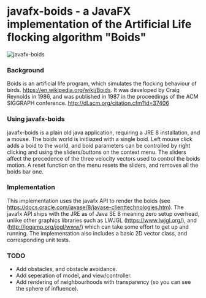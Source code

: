 # javafx-boids - a JavaFX implementation of the Artificial Life flocking algorithm "Boids"

![javafx-boids](https://github.com/tofti/javafx-boids/blob/master/examples/ExampleAnimated.gif "javafx-boids")


### Background
Boids is an artificial life program, which simulates the flocking behaviour of birds. https://en.wikipedia.org/wiki/Boids. It was developed by Craig Reynolds in 1986, and was published in 1987 in the proceedings of the ACM SIGGRAPH conference. http://dl.acm.org/citation.cfm?id=37406

### Using javafx-boids
javafx-boids is a plain old java application, requiring a JRE 8 installation, and a mouse. The boids world is initliazed with a single boid. Left mouse click adds a boid to the world, and boid parameters can be controlled by right clicking and using the sliders/buttons on the context menu. The sliders affect the precedence of the three velocity vectors used to control the boids motion. A reset function on the menu resets the sliders, and removes all the boids bar one.

### Implementation
This implementation uses the javafx API to render the boids (see https://docs.oracle.com/javase/8/javase-clienttechnologies.htm). The javafx API ships with the JRE as of Java SE 8 meaning zero setup overhead, unlike other graphics libraries such as LWJGL (https://www.lwjgl.org/), and (http://jogamp.org/jogl/www/) which can take some effort to get up and running. The implementation also includes a basic 2D vector class, and corresponding unit tests.

### TODO
- Add obstacles, and obstacle avoidance.
- Add seperation of model, and view/controller.
- Add rendering of neighbourhoods with transparency (so you can see the sphere of influence).
